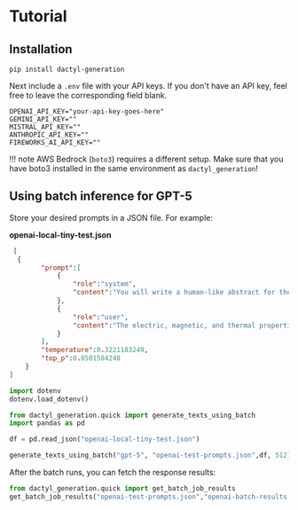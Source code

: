 # Tutorial

## Installation

```commandline
pip install dactyl-generation
```

Next include a `.env` file with your API keys. If you don't have an API key, feel free to leave the corresponding field blank.

```text
OPENAI_API_KEY="your-api-key-goes-here"
GEMINI_API_KEY=""
MISTRAL_API_KEY=""
ANTHROPIC_API_KEY=""
FIREWORKS_AI_API_KEY=""
```
!!! note 
    AWS Bedrock (`boto3`) requires a different setup. Make sure that you have boto3 installed in the same environment as `dactyl_generation`!


## Using batch inference for GPT-5

Store your desired prompts in a JSON file. For example:

**openai-local-tiny-test.json**
```json
 [
  {
        "prompt":[
            {
                "role":"system",
                "content":"You will write a human-like abstract for the paper with the following title. The user will give you an example abstract to mimic its style. Output only the new abstract, nothing else.\/nPaper Title: Shearing Mechanisms of Co-Precipitates in IN718"
            },
            {
                "role":"user",
                "content":"The electric, magnetic, and thermal properties of three perovskite cobaltites\nwith the same 30% hole doping and ferromagnetic ground state were investigated\ndown to very low temperatures. With decreasing size of large cations, the\nferromagnetic Curie temperature and spontaneous moments of cobalt are gradually\nsuppressed - $T_C=130$ K, 55 K and 25 K and $m = 0.68 \\mu_B$, 0.34 $\\mu_B$ and\n0.23 $\\mu_B$ for Nd$_{0.7}$Sr$_{0.3}$CoO$_3$, Pr$_{0.7}$Ca$_{0.3}$CoO$_3$ and\nNd$_{0.7}$Ca$_{0.3}$CoO$_3$, respectively. The moment reduction with respect to\nmoment of the conventional ferromagnet La$_{0.7}$Sr$_{0.3}$CoO$_3$ ($T_C=230$\nK, $m = 1.71 \\mu_B$) in so-called IS\/LS state for Co$^{3+}$\/Co$^{4+}$, was\noriginally interpreted using phase-separation scenario. Based on the present\nresults, mainly the analysis of Schottky peak originating in Zeeman splitting\nof the ground state Kramers doublet of Nd$^{3+}$, we find, however, that\nferromagnetic phase in Nd$_{0.7}$Ca$_{0.3}$CoO$_3$ and likely also\nPr$_{0.7}$Ca$_{0.3}$CoO$_3$ is uniformly distributed over all sample volume,\ndespite the severe drop of moments. The ground state of these compounds is\nidentified with the LS\/LS-related phase derived theoretically by Sboychakov\n\\textit{et al.} [Phys. Rev. B \\textbf{80}, 024423 (2009)]. The ground state of\nNd$_{0.7}$Sr$_{0.3}$CoO$_3$ with an intermediate cobalt moment is inhomogeneous\ndue to competing of LS\/LS and IS\/LS phases. In the theoretical part of the\nstudy, the crystal field split levels for $4f^3$ (Nd$^{3+}$), $4f^2$\n(Pr$^{3+}$) and $4f^1$ (Ce$^{3+}$ or Pr$^{4+}$) are calculated and their\nmagnetic characteristics are presented."
            }
        ],
        "temperature":0.3221183249,
        "top_p":0.8501584248
    }
]
```
```python
import dotenv
dotenv.load_dotenv()

from dactyl_generation.quick import generate_texts_using_batch
import pandas as pd

df = pd.read_json("openai-local-tiny-test.json")

generate_texts_using_batch("gpt-5", "openai-test-prompts.json",df, 512)
```

After the batch runs, you can fetch the response results:
```python
from dactyl_generation.quick import get_batch_job_results
get_batch_job_results("openai-test-prompts.json","openai-batch-results.json")
```
